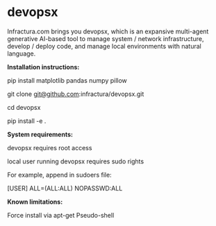 devopsx
=====

Infractura.com brings you devopsx, which is an expansive multi-agent generative AI-based tool to manage system / network infrastructure, develop / deploy code, and manage local environments with natural language.

**Installation instructions:**

pip install matplotlib pandas numpy pillow

git clone git@github.com:infractura/devopsx.git

cd devopsx

pip install -e .

**System requirements:**

devopsx requires root access 

local user running devopsx requires sudo rights
  
  For example, append in sudoers file:
  
  [USER]  ALL=(ALL:ALL) NOPASSWD:ALL

**Known limitations:**

Force install via apt-get
Pseudo-shell 
